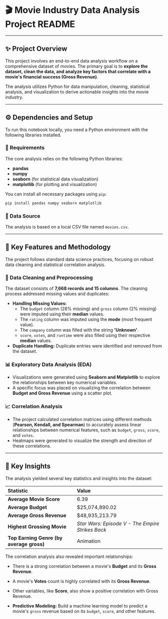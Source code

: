 # 🎬 Movie Industry Data Analysis Project README

-----

## ✨ Project Overview

This project involves an end-to-end data analysis workflow on a comprehensive dataset of movies. The primary goal is to **explore the dataset, clean the data, and analyze key factors that correlate with a movie's financial success (Gross Revenue)**.

The analysis utilizes Python for data manipulation, cleaning, statistical analysis, and visualization to derive actionable insights into the movie industry.

-----

## ⚙️ Dependencies and Setup

To run this notebook locally, you need a Python environment with the following libraries installed.

### 🐍 Requirements

The core analysis relies on the following Python libraries:

  * **pandas**
  * **numpy**
  * **seaborn** (for statistical data visualization)
  * **matplotlib** (for plotting and visualization)

You can install all necessary packages using `pip`:

```bash
pip install pandas numpy seaborn matplotlib
```

### 📁 Data Source

The analysis is based on a local CSV file named `movies.csv`.

-----

## 🚀 Key Features and Methodology

The project follows standard data science practices, focusing on robust data cleaning and statistical correlation analysis.

### 🧹 Data Cleaning and Preprocessing

The dataset consists of **7,668 records and 15 columns**. The cleaning process addressed missing values and duplicates:

  * **Handling Missing Values:**
      * The `budget` column (28% missing) and `gross` column (2% missing) were imputed using their **median** values.
      * The `rating` column was imputed using the **mode** (most frequent value).
      * The `company` column was filled with the string **'Unknown'**.
      * `score`, `votes`, and `runtime` were also filled using their respective **median** values.
  * **Duplicate Handling:** Duplicate entries were identified and removed from the dataset.

### 📊 Exploratory Data Analysis (EDA)

  * Visualizations were generated using **Seaborn and Matplotlib** to explore the relationships between key numerical variables.
  * A specific focus was placed on visualizing the correlation between **Budget and Gross Revenue** using a scatter plot.

### 📈 Correlation Analysis

  * The project calculated correlation matrices using different methods (**Pearson, Kendall, and Spearman**) to accurately assess linear relationships between numerical features, such as `budget`, `gross`, `score`, and `votes`.
  * Heatmaps were generated to visualize the strength and direction of these correlations.

-----

## 🎯 Key Insights

The analysis yielded several key statistics and insights into the dataset:

| Statistic | Value |
| :--- | :--- |
| **Average Movie Score** | 6.39 |
| **Average Budget** | $25,074,890.02 |
| **Average Gross Revenue** | $48,935,213.79 |
| **Highest Grossing Movie** | *Star Wars: Episode V - The Empire Strikes Back* |
| **Top Earning Genre (by average gross)** | Animation |

The correlation analysis also revealed important relationships:

  * There is a strong correlation between a movie's **Budget** and its **Gross Revenue**.
  * A movie's **Votes** count is highly correlated with its **Gross Revenue**.
  * Other variables, like **Score**, also show a positive correlation with Gross Revenue.



  * **Predictive Modeling:** Build a machine learning model to predict a movie's `gross` revenue based on its `budget`, `score`, and other features.
